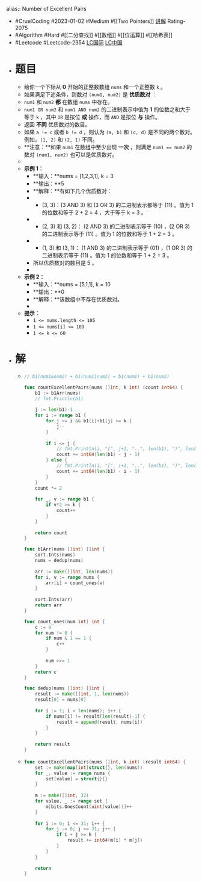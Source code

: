 alias:: Number of Excellent Pairs

- #CruelCoding #2023-01-02 #Medium #[[Two Pointers]] [讲解](https://youtu.be/gmOHk5RaSaY) Rating-2075
- #Algorithm #Hard #[[二分查找]] #[[数组]] #[[位运算]] #[[哈希表]]
- #Leetcode #Leetcode-2354 [LC国际](https://leetcode.com/problems/number-of-excellent-pairs/) [LC中国](https://leetcode.cn/problems/number-of-excellent-pairs/)
- # 题目
	- 给你一个下标从 **0** 开始的正整数数组 `nums` 和一个正整数 `k` 。
	- 如果满足下述条件，则数对 `(num1, num2)` 是 **优质数对** ：
	- `num1` 和 `num2` **都** 在数组 `nums` 中存在。
	- `num1 OR num2` 和 `num1 AND num2` 的二进制表示中值为 **1** 的位数之和大于等于 `k` ，其中 `OR` 是按位 **或** 操作，而 `AND` 是按位 **与** 操作。
	- 返回 **不同** 优质数对的数目。
	- 如果 `a != c` 或者 `b != d` ，则认为 `(a, b)` 和 `(c, d)` 是不同的两个数对。例如，`(1, 2)` 和 `(2, 1)` 不同。
	- **注意：**如果 `num1` 在数组中至少出现 **一次** ，则满足 `num1 == num2` 的数对 `(num1, num2)` 也可以是优质数对。
	-
	- **示例 1：**
		- **输入：**nums = [1,2,3,1], k = 3
		- **输出：**5
		- **解释：**有如下几个优质数对：
		- - (3, 3)：(3 AND 3) 和 (3 OR 3) 的二进制表示都等于 (11) 。值为 1 的位数和等于 2 + 2 = 4 ，大于等于 k = 3 。
		- - (2, 3) 和 (3, 2)： (2 AND 3) 的二进制表示等于 (10) ，(2 OR 3) 的二进制表示等于 (11) 。值为 1 的位数和等于 1 + 2 = 3 。
		- - (1, 3) 和 (3, 1)： (1 AND 3) 的二进制表示等于 (01) ，(1 OR 3) 的二进制表示等于 (11) 。值为 1 的位数和等于 1 + 2 = 3 。
		- 所以优质数对的数目是 5 。
		-
	- **示例 2：**
		- **输入：**nums = [5,1,1], k = 10
		- **输出：**0
		- **解释：**该数组中不存在优质数对。
		-
	- **提示：**
		- `1 <= nums.length <= 105`
		- `1 <= nums[i] <= 109`
		- `1 <= k <= 60`
- # 解
	- ```go
	  // b1(num1&num2) + b1(num1|num2) = b1(num1) + b1(num2)
	  
	  func countExcellentPairs(nums []int, k int) (count int64) {
	      b1 := b1Arr(nums)
	      // fmt.Println(b1)
	      
	      j := len(b1)-1
	      for i := range b1 {
	          for j >= i && b1[i]+b1[j] >= k {
	              j--
	          }
	          
	          if i <= j {
	              // fmt.Println(i, "[", j+1, "..", len(b1), ")", len(b1) - j - 1)
	              count += int64(len(b1) - j - 1)
	          } else {
	              // fmt.Println(i, "[", i+1, "..", len(b1), ")", len(b1) - i - 1)
	              count += int64(len(b1) - i - 1)
	          }
	      }
	      count *= 2
	      
	      for _, v := range b1 {
	          if v*2 >= k {
	              count++
	          }
	      }
	      
	      return count
	  }
	  
	  func b1Arr(nums []int) []int {
	      sort.Ints(nums)
	      nums = dedup(nums)
	      
	      arr := make([]int, len(nums))
	      for i, v := range nums {
	          arr[i] = count_ones(v)
	      }
	      
	      sort.Ints(arr)
	      return arr
	  } 
	  
	  func count_ones(num int) int {
	      c := 0
	      for num != 0 {
	          if num & 1 == 1 {
	              c++
	          }
	          
	          num >>= 1
	      }
	      return c
	  }
	  
	  func dedup(nums []int) []int {
	      result := make([]int, 1, len(nums))
	      result[0] = nums[0]
	      
	      for i := 1; i < len(nums); i++ {
	          if nums[i] != result[len(result)-1] {
	              result = append(result, nums[i])
	          }
	      }
	      
	      return result
	  }
	  ```
	- ```go
	  func countExcellentPairs(nums []int, k int) (result int64) {    
	      set := make(map[int]struct{}, len(nums))
	      for _, value := range nums {
	          set[value] = struct{}{}
	      }
	      
	      m := make([]int, 32)
	      for value, _ := range set {
	          m[bits.OnesCount(uint(value))]++
	      }
	      
	      for i := 0; i <= 31; i++ {
	          for j := 0; j <= 31; j++ {
	              if i + j >= k {
	                  result += int64(m[i] * m[j])
	              }
	          }   
	      }
	      
	      return
	  }
	  ```
